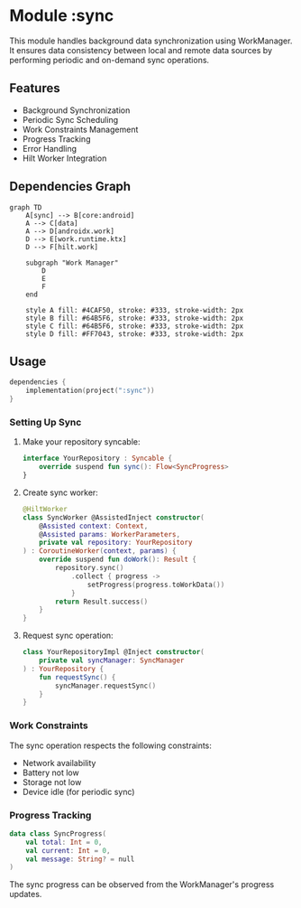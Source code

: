 # Module :sync

This module handles background data synchronization using WorkManager. It ensures data consistency
between local and remote data sources by performing periodic and on-demand sync operations.

## Features

- Background Synchronization
- Periodic Sync Scheduling
- Work Constraints Management
- Progress Tracking
- Error Handling
- Hilt Worker Integration

## Dependencies Graph

```mermaid
graph TD
    A[sync] --> B[core:android]
    A --> C[data]
    A --> D[androidx.work]
    D --> E[work.runtime.ktx]
    D --> F[hilt.work]

    subgraph "Work Manager"
        D
        E
        F
    end

    style A fill: #4CAF50, stroke: #333, stroke-width: 2px
    style B fill: #64B5F6, stroke: #333, stroke-width: 2px
    style C fill: #64B5F6, stroke: #333, stroke-width: 2px
    style D fill: #FF7043, stroke: #333, stroke-width: 2px
```

## Usage

```kotlin
dependencies {
    implementation(project(":sync"))
}
```

### Setting Up Sync

1. Make your repository syncable:

	```kotlin
	interface YourRepository : Syncable {
	    override suspend fun sync(): Flow<SyncProgress>
	}
	```

2. Create sync worker:

	```kotlin
	@HiltWorker
	class SyncWorker @AssistedInject constructor(
	    @Assisted context: Context,
	    @Assisted params: WorkerParameters,
	    private val repository: YourRepository
	) : CoroutineWorker(context, params) {
	    override suspend fun doWork(): Result {
	        repository.sync()
	            .collect { progress ->
	                setProgress(progress.toWorkData())
	            }
	        return Result.success()
	    }
	}
	```

3. Request sync operation:

	```kotlin
	class YourRepositoryImpl @Inject constructor(
	    private val syncManager: SyncManager
	) : YourRepository {
	    fun requestSync() {
	        syncManager.requestSync()
	    }
	}
	```

### Work Constraints

The sync operation respects the following constraints:

- Network availability
- Battery not low
- Storage not low
- Device idle (for periodic sync)

### Progress Tracking

```kotlin
data class SyncProgress(
    val total: Int = 0,
    val current: Int = 0,
    val message: String? = null
)
```

The sync progress can be observed from the WorkManager's progress updates.